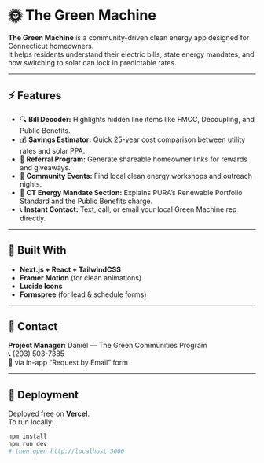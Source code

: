 # 🌞 The Green Machine

**The Green Machine** is a community-driven clean energy app designed for Connecticut homeowners.  
It helps residents understand their electric bills, state energy mandates, and how switching to solar can lock in predictable rates.

---

## ⚡ Features
- 🔍 **Bill Decoder:** Highlights hidden line items like FMCC, Decoupling, and Public Benefits.
- 💰 **Savings Estimator:** Quick 25-year cost comparison between utility rates and solar PPA.
- 🏡 **Referral Program:** Generate shareable homeowner links for rewards and giveaways.
- 📅 **Community Events:** Find local clean energy workshops and outreach nights.
- 🌿 **CT Energy Mandate Section:** Explains PURA’s Renewable Portfolio Standard and the Public Benefits charge.
- 📞 **Instant Contact:** Text, call, or email your local Green Machine rep directly.

---

## 🧰 Built With
- **Next.js + React + TailwindCSS**
- **Framer Motion** (for clean animations)
- **Lucide Icons**
- **Formspree** (for lead & schedule forms)

---

## 📱 Contact
**Project Manager:** Daniel — The Green Communities Program  
📞 (203) 503-7385  
📧 via in-app “Request by Email” form

---

## 🚀 Deployment
Deployed free on **Vercel**.  
To run locally:
```bash
npm install
npm run dev
# then open http://localhost:3000
